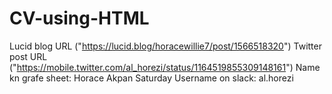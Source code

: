 # CV-using-HTML
Lucid blog URL ("https://lucid.blog/horacewillie7/post/1566518320")
Twitter post URL ("https://mobile.twitter.com/al_horezi/status/1164519855309148161")
Name kn grafe sheet: Horace Akpan Saturday
Username on slack: al.horezi
